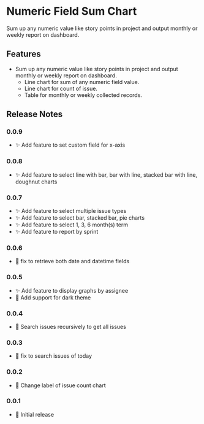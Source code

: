 # Numeric Field Sum Chart

Sum up any numeric value like story points in project and output monthly or weekly report on dashboard.

## Features

- Sum up any numeric value like story points in project and output monthly or weekly report on dashboard.
  - Line chart for sum of any numeric field value.
  - Line chart for count of issue.
  - Table for monthly or weekly collected records.

## Release Notes

### 0.0.9

- ✨ Add feature to set custom field for x-axis

### 0.0.8

- ✨ Add feature to select line with bar, bar with line, stacked bar with line, doughnut charts

### 0.0.7

- ✨ Add feature to select multiple issue types
- ✨ Add feature to select bar, stacked bar, pie charts
- ✨ Add feature to select 1, 3, 6 month(s) term
- ✨ Add feature to report by sprint

### 0.0.6

- 🐛 fix to retrieve both date and datetime fields

### 0.0.5

- ✨ Add feature to display graphs by assignee
- 💄 Add support for dark theme

### 0.0.4

- 🐛 Search issues recursively to get all issues

### 0.0.3

- 🐛 fix to search issues of today

### 0.0.2

- 💄 Change label of issue count chart

### 0.0.1

- 🎉 Initial release
